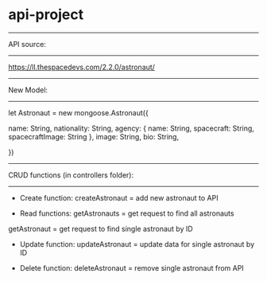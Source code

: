 # api-project
_________

API source:
_________

https://ll.thespacedevs.com/2.2.0/astronaut/

_________

New Model:
_________

let Astronaut = new mongoose.Astronaut({

  name: String,
  nationality: String,
  agency: {
      name: String,
      spacecraft: String,
      spacecraftImage: String
    },
  image: String,
  bio: String,

})

_________

CRUD functions (in controllers folder):

_________

* Create function:
createAstronaut = add new astronaut to API


* Read functions:
getAstronauts = get request to find all astronauts

getAstronaut = get request to find single astronaut by ID


* Update function:
updateAstronaut = update data for single astronaut by ID


* Delete function:
deleteAstronaut = remove single astronaut from API

